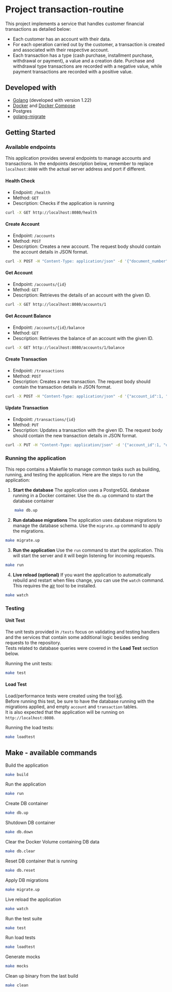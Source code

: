 # Project transaction-routine

This project implements a service that handles customer financial transactions as detailed below:

- Each customer has an account with their data.  
- For each operation carried out by the customer, a transaction is created and associated with their respective account.  
- Each transaction has a type (cash purchase, installment purchase, withdrawal or payment), a value and a creation date. Purchase and withdrawal type transactions are recorded with a negative value, while payment transactions are recorded with a positive value.

## Developed with

- [Golang](https://go.dev/doc/install) (developed with version 1.22)
- [Docker](https://docs.docker.com/engine/install/) and [Docker Compose](https://docs.docker.com/compose/install/)
- Postgres
- [golang-migrate](https://github.com/golang-migrate/migrate)

## Getting Started

### Available endpoints

This application provides several endpoints to manage accounts and transactions.
In the endpoints description below, remember to replace `localhost:8080` with the actual server address and port if different.

#### Health Check

- Endpoint: `/health`
- Method: `GET`
- Description: Checks if the application is running

```bash
curl -X GET http://localhost:8080/health
```

#### Create Account

- Endpoint: `/accounts`
- Method: `POST`
- Description: Creates a new account. The request body should contain the account details in JSON format.

```bash
curl -X POST -H "Content-Type: application/json" -d '{"document_number":"12345678900"}' http://localhost:8080/accounts
```

#### Get Account

- Endpoint: `/accounts/{id}`
- Method: `GET`
- Description: Retrieves the details of an account with the given ID.

```bash
curl -X GET http://localhost:8080/accounts/1
```

#### Get Account Balance

- Endpoint: `/accounts/{id}/balance`
- Method: `GET`
- Description: Retrieves the balance of an account with the given ID.

```bash
curl -X GET http://localhost:8080/accounts/1/balance
```

#### Create Transaction

- Endpoint: `/transactions`
- Method: `POST`
- Description: Creates a new transaction. The request body should contain the transaction details in JSON format.

```bash
curl -X POST -H "Content-Type: application/json" -d '{"account_id":1, "operation_type_id":1, "amount":123.45}' http://localhost:8080/transactions
```

#### Update Transaction

- Endpoint: `/transactions/{id}`
- Method: `PUT`
- Description: Updates a transaction with the given ID. The request body should contain the new transaction details in JSON format.

```bash
curl -X PUT -H "Content-Type: application/json" -d '{"account_id":1, "operation_type_id":1, "amount":123.45}' http://localhost:8080/transactions/1
```

### Running the application

This repo contains a Makefile to manage common tasks such as building, running, and testing the application. Here are the steps to run the application:

1. **Start the database**
The application uses a PostgreSQL database running in a Docker container. Use the `db.up` command to start the database container

```bash
    make db.up
```

2. **Run database migrations**
The application uses database migrations to manage the database schema. Use the `migrate.up` command to apply the migrations.

```bash
make migrate.up
```

3. **Run the application**
Use the `run` command to start the application. This will start the server and it will begin listening for incoming requests.

```bash
make run
```

4. **Live reload (optional)**
If you want the application to automatically rebuild and restart when files change, you can use the `watch` command. This requires the [air](https://github.com/cosmtrek/air) tool to be installed.

```bash
make watch
```

### Testing

#### Unit Test

The unit tests provided in `/tests` focus on validating and testing handlers and the services that contain some additional logic besides sending requests to the repository.  
Tests related to database queries were covered in the **Load Test** section below.

Running the unit tests:

```bash
make test
```

#### Load Test

Load/performance tests were created using the tool [k6](https://grafana.com/docs/k6/latest/).  
Before running this test, be sure to have the database running with the migrations applied, and empty `account` and `transaction` tables.  
It is also expected that the application will be running on `http://localhost:8080`.  

Running the load tests:

```bash
make loadtest
```

## Make - available commands

Build the application
```bash
make build
```

Run the application
```bash
make run
```

Create DB container
```bash
make db.up
```

Shutdown DB container
```bash
make db.down
```

Clear the Docker Volume containing DB data
```bash
make db.clear
```

Reset DB container that is running
```bash
make db.reset
```

Apply DB migrations
```bash
make migrate.up
```

Live reload the application
```bash
make watch
```

Run the test suite
```bash
make test
```

Run load tests
```bash
make loadtest
```

Generate mocks
```bash
make mocks
```

Clean up binary from the last build
```bash
make clean
```
